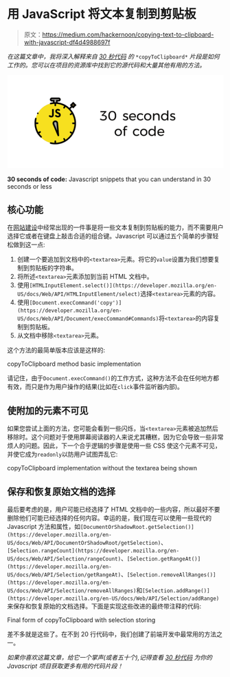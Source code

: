 # 用 JavaScript 将文本复制到剪贴板

> 原文：<https://medium.com/hackernoon/copying-text-to-clipboard-with-javascript-df4d4988697f>

*在这篇文章中，我将深入解释来自* [*30 秒代码*](https://github.com/Chalarangelo/30-seconds-of-code) *的* `*copyToClipboard*` *片段是如何工作的。您可以在项目的资源库中找到它的源代码和大量其他有用的方法。*

![](img/be78f80e446c27f86a970a2e05771371.png)

**30 seconds of code:** Javascript snippets that you can understand in 30 seconds or less

## 核心功能

在[网站建设](https://hackernoon.com/tagged/web-development)中经常出现的一件事是将一些文本复制到剪贴板的能力，而不需要用户选择它或者在键盘上敲击合适的组合键。Javascript 可以通过五个简单的步骤轻松做到这一点:

1.  创建一个要追加到文档中的`<textarea>`元素。将它的`value`设置为我们想要复制到剪贴板的字符串。
2.  将所述`<textarea>`元素添加到当前 HTML 文档中。
3.  使用`[HTMLInputElement.select()](https://developer.mozilla.org/en-US/docs/Web/API/HTMLInputElement/select)`选择`<textarea>`元素的内容。
4.  使用`[Document.execCommand('copy')](https://developer.mozilla.org/en-US/docs/Web/API/Document/execCommand#Commands)`将`<textarea>`的内容复制到剪贴板。
5.  从文档中移除`<textarea>`元素。

这个方法的最简单版本应该是这样的:

copyToClipboard method basic implementation

请记住，由于`Document.execCommand()`的工作方式，这种方法不会在任何地方都有效，而只是作为用户操作的结果(比如在`click`事件监听器内部)。

## 使附加的元素不可见

如果您尝试上面的方法，您可能会看到一些闪烁，当`<textarea>`元素被追加然后移除时。这个问题对于使用屏幕阅读器的人来说尤其糟糕，因为它会导致一些非常烦人的问题。因此，下一个合乎逻辑的步骤是使用一些 CSS 使这个元素不可见，并使它成为`readonly`以防用户试图弄乱它:

copyToClipboard implementation without the textarea being shown

## 保存和恢复原始文档的选择

最后要考虑的是，用户可能已经选择了 HTML 文档中的一些内容，所以最好不要删除他们可能已经选择的任何内容。幸运的是，我们现在可以使用一些现代的 Javascript 方法和属性，如`[DocumentOrShadowRoot.getSelection()](https://developer.mozilla.org/en-US/docs/Web/API/DocumentOrShadowRoot/getSelection)`、`[Selection.rangeCount](https://developer.mozilla.org/en-US/docs/Web/API/Selection/rangeCount)`、`[Selection.getRangeAt()](https://developer.mozilla.org/en-US/docs/Web/API/Selection/getRangeAt)`、`[Selection.removeAllRanges()](https://developer.mozilla.org/en-US/docs/Web/API/Selection/removeAllRanges)`和`[Selection.addRange()](https://developer.mozilla.org/en-US/docs/Web/API/Selection/addRange)`来保存和恢复原始的文档选择。下面是实现这些改进的最终带注释的代码:

Final form of copyToClipboard with selection storing

差不多就是这些了。在不到 20 行代码中，我们创建了前端开发中最常用的方法之一。

*如果你喜欢这篇文章，给它一个掌声(或者五十个),记得查看* [*30 秒代码*](https://github.com/Chalarangelo/30-seconds-of-code) *为你的 Javascript 项目获取更多有用的代码片段！*